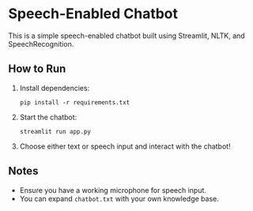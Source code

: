 # Speech-Enabled Chatbot

This is a simple speech-enabled chatbot built using Streamlit, NLTK, and SpeechRecognition.

## How to Run

1. Install dependencies:
   ```
   pip install -r requirements.txt
   ```

2. Start the chatbot:
   ```
   streamlit run app.py
   ```

3. Choose either text or speech input and interact with the chatbot!

## Notes
- Ensure you have a working microphone for speech input.
- You can expand `chatbot.txt` with your own knowledge base.
